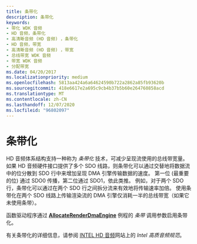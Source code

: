 ```yaml
---
title: 条带化
description: 条带化
keywords:
- 带化 WDK 音频
- HD 音频，条带化
- 高清晰音频 (HD 音频) ，条带化
- HD 音频，带宽
- 高清晰音频 (HD 音频) ，带宽
- 总线带宽 WDK 音频
- 带宽 WDK 音频
- 分配带宽
ms.date: 04/20/2017
ms.localizationpriority: medium
ms.openlocfilehash: 5813aa424a6a64624590b722a2862a85fb93620b
ms.sourcegitcommit: 418e6617e2a695c9cb4b37b5b60e264760858acd
ms.translationtype: MT
ms.contentlocale: zh-CN
ms.lasthandoff: 12/07/2020
ms.locfileid: "96802097"
---
```

# <a name="striping"></a>条带化


HD 音频体系结构支持一种称为 *条带化* 技术，可减少呈现流使用的总线带宽量。 如果 HD 音频硬件接口提供了多个 SDO 线路，则条带化可以通过交替地将数据流中的位分散到 SDO 行中来增加呈现 DMA 引擎传输数据的速度。 第一位 (最重要的位) 通过 SDO0 传播，第二位通过 SDO1，依此类推。 例如，对于两个 SDO 行，条带化可以通过在两个 SDO 行之间拆分流来有效地将传输速率加倍。 使用条带化在两个 SDO 线路上传输渲染流的 DMA 引擎仅消耗一半的总线带宽（如果它未使用条带）。

函数驱动程序通过 [**AllocateRenderDmaEngine**](/windows-hardware/drivers/ddi/hdaudio/nc-hdaudio-pallocate_render_dma_engine) 例程的 *条带* 调用参数启用条带化。

有关条带化的详细信息，请参阅 [INTEL HD 音频](https://www.intel.com/content/www/us/en/standards/intel-standards-and-initiatives.html)网站上的 *Intel 高质音频规范*。

 

